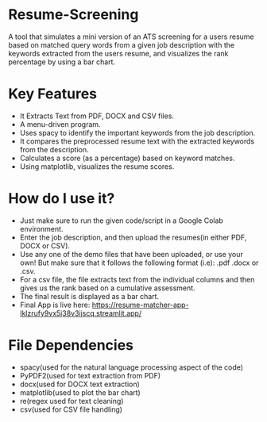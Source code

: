 # Resume-Screening 
A tool that simulates a mini version of an ATS screening for a users resume based on matched query words from a given job description with the keywords extracted from the users resume, and visualizes the rank percentage by using a bar chart. 

# Key Features
- It Extracts Text from PDF, DOCX and CSV files.
- A menu-driven program.
- Uses spacy to identify the important keywords from the job description.
- It compares the preprocessed resume text with the extracted keywords from the description.
- Calculates a score (as a percentage) based on keyword matches.
- Using matplotlib, visualizes the resume scores.

# How do I use it?
- Just make sure to run the given code/script in a Google Colab environment.
- Enter the job description, and then upload the resumes(in either PDF, DOCX or CSV).
- Use any one of the demo files that have been uploaded, or use your own! But make sure that it follows the following format (i.e): .pdf .docx or .csv.
- For a csv file, the file extracts text from the individual columns and then gives us the rank based on a cumulative assessment.
- The final result is displayed as a bar chart.
- Final App is live here: https://resume-matcher-app-lklzrufy9vx5j38v3ijscq.streamlit.app/

# File Dependencies
- spacy(used for the natural language processing aspect of the code)
- PyPDF2(used for text extraction from PDF)
- docx(used for DOCX text extraction)
- matplotlib(used to plot the bar chart)
- re(regex used for text cleaning)
- csv(used for CSV file handling)
